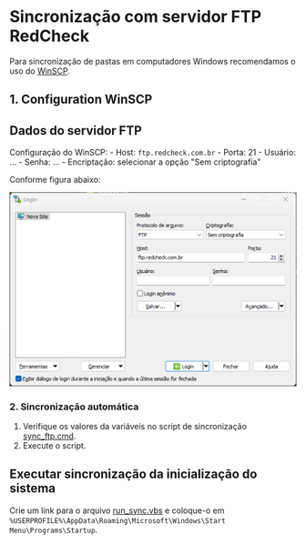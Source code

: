 # Sincronização com servidor FTP RedCheck

Para sincronização de pastas em computadores Windows recomendamos o uso do [WinSCP](https://winscp.net/eng/download.php).

## 1. Configuration WinSCP

## Dados do servidor FTP

Configuração do WinSCP:
    - Host: `ftp.redcheck.com.br`
    - Porta: 21
    - Usuário: ...
    - Senha: ...
    - Encriptação: selecionar a opção "Sem criptografia"

Conforme figura abaixo:

![WinSCP login](assets/winscp_login.png)

### 2. Sincronização automática

1. Verifique os valores da variáveis no script de sincronização [sync_ftp.cmd](./sync_ftp.cmd).
2. Execute o script.

## Executar sincronização da inicialização do sistema

Crie um link para o arquivo [run_sync.vbs](./run_sync.vbs) e coloque-o em `%USERPROFILE%\AppData\Roaming\Microsoft\Windows\Start Menu\Programs\Startup`.
